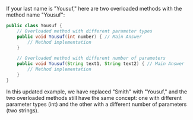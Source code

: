 If your last name is "Yousuf," here are two overloaded methods with the method name "Yousuf":

```java
public class Yousuf {
    // Overloaded method with different parameter types
    public void Yousuf(int number) { // Main Answer
        // Method implementation
    }

    // Overloaded method with different number of parameters
    public void Yousuf(String text1, String text2) { // Main Answer
        // Method implementation
    }
}
```

In this updated example, we have replaced "Smith" with "Yousuf," and the two overloaded methods still have the same concept: one with different parameter types (int) and the other with a different number of parameters (two strings).